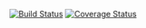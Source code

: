 [![Build Status](https://travis-ci.org/ksvetova/task2.svg?branch=master)](https://travis-ci.org/github/ksvetova/task2)
[![Coverage Status](https://coveralls.io/repos/github/ksvetova/task/badge.svg?branch=master)](https://coveralls.io/github/ksvetova/task?branch=master)
